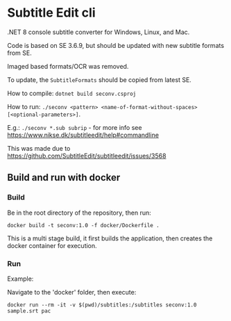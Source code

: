 # Subtitle Edit cli 

.NET 8 console subtitle converter for Windows, Linux, and Mac.

Code is based on SE 3.6.9, but should be updated with new subtitle formats from SE.

Imaged based formats/OCR was removed.

To update, the `SubtitleFormats` should be copied from latest SE.

How to compile: `dotnet build seconv.csproj`

How to run: `./seconv <pattern> <name-of-format-without-spaces> [<optional-parameters>]`.

E.g.: `./seconv *.sub subrip` - for more info see https://www.nikse.dk/subtitleedit/help#commandline

This was made due to https://github.com/SubtitleEdit/subtitleedit/issues/3568


## Build and run with docker

### Build

Be in the root directory of the repository, then run:    
```
docker build -t seconv:1.0 -f docker/Dockerfile .
```

This is a multi stage build, it first builds the application, then creates the docker container for execution. 

### Run

Example:

Navigate to the 'docker' folder, then execute:   
```
docker run --rm -it -v $(pwd)/subtitles:/subtitles seconv:1.0 sample.srt pac
```

